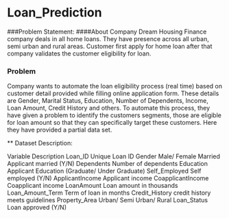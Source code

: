 # Loan_Prediction

###Problem Statement:
####About Company
Dream Housing Finance company deals in all home loans. They have presence across all urban, semi urban and rural areas. Customer first apply for home loan after that company validates the customer eligibility for loan.

### Problem
Company wants to automate the loan eligibility process (real time) based on customer detail provided while filling online application form. These details are Gender, Marital Status, Education, Number of Dependents, Income, Loan Amount, Credit History and others. To automate this process, they have given a problem to identify the customers segments, those are eligible for loan amount so that they can specifically target these customers. Here they have provided a partial data set.

** Dataset Description:

Variable	                  Description
Loan_ID	                    Unique Loan ID
Gender	                    Male/ Female
Married	                    Applicant married (Y/N)
Dependents	                Number of dependents
Education	                  Applicant Education (Graduate/ Under Graduate)
Self_Employed	              Self employed (Y/N)
ApplicantIncome	            Applicant income
CoapplicantIncome	          Coapplicant income
LoanAmount	                Loan amount in thousands
Loan_Amount_Term	          Term of loan in months
Credit_History	            credit history meets guidelines
Property_Area	              Urban/ Semi Urban/ Rural
Loan_Status	                Loan approved (Y/N)

